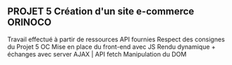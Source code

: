 ## PROJET 5 Création d'un site e-commerce ORINOCO

Travail effectué à partir de ressources API fournies
Respect des consignes du Projet 5 OC
Mise en place du front-end avec JS
Rendu dynamique + échanges avec server
AJAX | API fetch
Manipulation du DOM